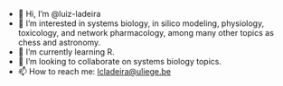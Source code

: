 - 👋 Hi, I’m @luiz-ladeira
- 👀 I’m interested in systems biology, in silico modeling, physiology, toxicology, and network pharmacology, among many other topics as chess and astronomy.
- 🌱 I’m currently learning R.
- 💞️ I’m looking to collaborate on systems biology topics.
- 📫 How to reach me: lcladeira@uliege.be

